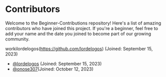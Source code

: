 # Contributors

Welcome to the Beginner-Contributions repository! Here's a list of amazing contributors who have joined this project. If you're a beginner, feel free to add your name and the date you joined to become part of our growing community.

<!-- FORMAT -->
<!--
- [@username](https://github.com/username) (Joined: Month Day, Year)
 -->
<!-- CONTRIBUTORS -->

workilordelogos(https://github.com/lordelogos) (Joined: September 15, 2023)

- [@lordelogos](https://github.com/lordelogos) (Joined: September 15, 2023)
- [@onose307](https://github.com/onose307)(Joined: October 12, 2023)
